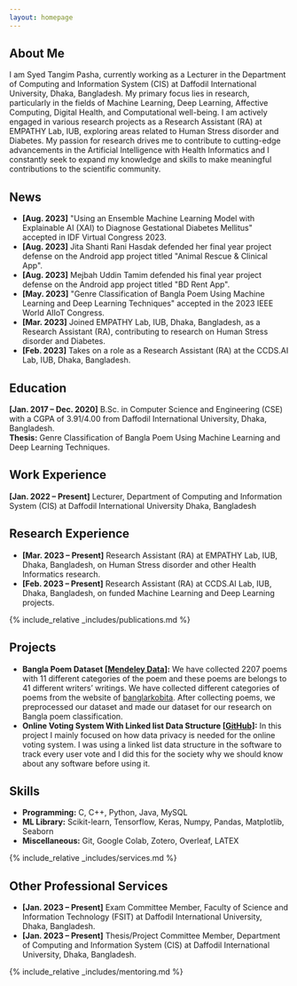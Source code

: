 ```yaml
---
layout: homepage
---
```


## About Me

I am Syed Tangim Pasha, currently working as a Lecturer in the Department of Computing and Information System (CIS) at Daffodil International University, Dhaka, Bangladesh. My primary focus lies in research, particularly in the fields of Machine Learning, Deep Learning, Affective Computing, Digital Health, and Computational well-being. I am actively engaged in various research projects as a Research Assistant (RA) at EMPATHY Lab, IUB, exploring areas related to Human Stress disorder and Diabetes. My passion for research drives me to contribute to cutting-edge advancements in the Artificial Intelligence with Health Informatics and I constantly seek to expand my knowledge and skills to make meaningful contributions to the scientific community.

## News

- **[Aug. 2023]** "Using an Ensemble Machine Learning Model with Explainable AI (XAI) to Diagnose Gestational Diabetes Mellitus" accepted in IDF Virtual Congress 2023.
- **[Aug. 2023]** Jita Shanti Rani Hasdak defended her final year project defense on the Android app project titled "Animal Rescue & Clinical App".
- **[Aug. 2023]** Mejbah Uddin Tamim defended his final year project defense on the Android app project titled "BD Rent App".
- **[May. 2023]** "Genre Classification of Bangla Poem Using Machine Learning and Deep Learning Techniques" accepted in the 2023 IEEE World AIIoT Congress.
- **[Mar. 2023]** Joined EMPATHY Lab, IUB, Dhaka, Bangladesh, as a Research Assistant (RA), contributing to research on Human Stress disorder and Diabetes.
- **[Feb. 2023]** Takes on a role as a Research Assistant (RA) at the CCDS.AI Lab, IUB, Dhaka, Bangladesh.

## Education

**[Jan. 2017 – Dec. 2020]** B.Sc. in Computer Science and Engineering (CSE) with a CGPA of 3.91/4.00 from Daffodil International University, Dhaka, Bangladesh. 
<br> **Thesis:** Genre Classification of Bangla Poem Using Machine Learning and Deep Learning Techniques.

## Work Experience

**[Jan. 2022 – Present]** Lecturer, Department of Computing and Information System (CIS) at Daffodil International University Dhaka, Bangladesh

## Research Experience

- **[Mar. 2023 – Present]** Research Assistant (RA) at EMPATHY Lab, IUB, Dhaka, Bangladesh, on Human Stress disorder and other Health Informatics research.
- **[Feb. 2023 – Present]** Research Assistant (RA) at CCDS.AI Lab, IUB, Dhaka, Bangladesh, on funded Machine Learning and Deep Learning projects.

{% include_relative _includes/publications.md %}

## Projects

- **Bangla Poem Dataset [<a href="https://data.mendeley.com/datasets/zgmrk5m566/draft?a=e1505a47-eb75-4623-9aef-fa845961114b">Mendeley Data</a>]:** We have collected 2207 poems with 11 different categories of the poem and these poems are belongs to 41 different writers’ writings. We have collected different categories of poems from the website of <a href="https://banglarkobita.com/">banglarkobita</a>. After collecting poems, we preprocessed our dataset and made our dataset for our research on Bangla poem classification.
- **Online Voting System With Linked list Data Structure [<a href="https://github.com/Syed-Tangim-Pasha/Online-Voting-System">GitHub</a>]:** In this project I mainly focused on how data privacy is needed for the online voting system. I was using a linked list data structure in the software to track every user vote and I did this for the society why we should know about any software before using it.

## Skills

- **Programming:** C, C++, Python, Java, MySQL
- **ML Library:** Scikit-learn, Tensorflow, Keras, Numpy, Pandas, Matplotlib, Seaborn
- **Miscellaneous:** Git, Google Colab, Zotero, Overleaf, LATEX

{% include_relative _includes/services.md %}

## Other Professional Services

- **[Jan. 2023 – Present]** Exam Committee Member, Faculty of Science and Information Technology (FSIT) at Daffodil International University, Dhaka, Bangladesh.
- **[Jan. 2023 – Present]** Thesis/Project Committee Member, Department of Computing and Information System (CIS) at Daffodil International University, Dhaka, Bangladesh.


{% include_relative _includes/mentoring.md %}

